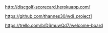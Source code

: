 
http://discgolf-scorecard.herokuapp.com/

https://github.com/thannes30/wdi_project1

https://trello.com/b/DSmuwQd7/welcome-board
